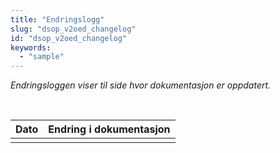 ```yaml
---
title: "Endringslogg"
slug: "dsop_v2oed_changelog"
id: "dsop_v2oed_changelog"
keywords:
  - "sample"
---
```


*Endringsloggen viser til side hvor dokumentasjon er oppdatert.*

<br >


| Dato       | Endring i dokumentasjon                                                                                            |
|------------|--------------------------------------------------------------------------------------------------------------------|
|            |                                                                                                                    |




